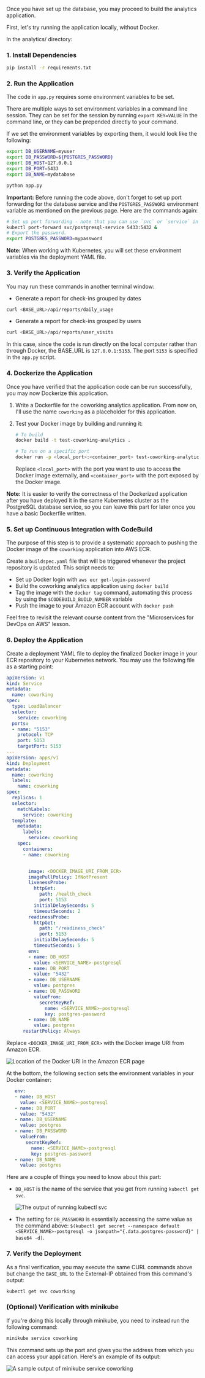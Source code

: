 Once you have set up the database, you may proceed to build the analytics application.

First, let's try running the application locally, without Docker.

In the analytics/ directory:

### 1. Install Dependencies

```bash
pip install -r requirements.txt
```

### 2. Run the Application

The code in `app.py` requires some environment variables to be set.

There are multiple ways to set environment variables in a command line session. They can be set for the session by running `export KEY=VALUE` in the command line, or they can be prepended directly to your command.

If we set the environment variables by exporting them, it would look like the following:

```bash
export DB_USERNAME=myuser
export DB_PASSWORD=${POSTGRES_PASSWORD}
export DB_HOST=127.0.0.1
export DB_PORT=5433
export DB_NAME=mydatabase
```

```py
python app.py
```

**Important:** Before running the code above, don't forget to set up port forwarding for the database service and the `POSTGRES_PASSWORD` environment variable as mentioned on the previous page. Here are the commands again:

```bash
# Set up port forwarding - note that you can use `svc` or `service` in the path
kubectl port-forward svc/postgresql-service 5433:5432 &
# Export the password.
export POSTGRES_PASSWORD=mypassword
```

**Note:** When working with Kubernetes, you will set these environment variables via the deployment YAML file.

### 3. Verify the Application

You may run these commands in another terminal window:

* Generate a report for check-ins grouped by dates
```bash
curl <BASE_URL>/api/reports/daily_usage
```
* Generate a report for check-ins grouped by users
```bash
curl <BASE_URL>/api/reports/user_visits
```

In this case, since the code is run directly on the local computer rather than through Docker, the BASE_URL is `127.0.0.1:5153`. The port `5153` is specified in the `app.py` script.

### 4. Dockerize the Application

Once you have verified that the application code can be run successfully, you may now Dockerize this application.

1. Write a Dockerfile for the coworking analytics application. From now on, I'll use the name `coworking` as a placeholder for this application.
2. Test your Docker image by building and running it:

   ```bash
   # To build
   docker build -t test-coworking-analytics .

   # To run on a specific port
   docker run -p <local_port>:<container_port> test-coworking-analytics
   ```

   Replace `<local_port>` with the port you want to use to access the Docker image externally, and `<container_port>` with the port exposed by the Docker image.

**Note:** It is easier to verify the correctness of the Dockerized application after you have deployed it in the same Kubernetes cluster as the PostgreSQL database service, so you can leave this part for later once you have a basic Dockerfile written.

### 5. Set up Continuous Integration with CodeBuild

The purpose of this step is to provide a systematic approach to pushing the Docker image of the `coworking` application into AWS ECR.

Create a `buildspec.yaml` file that will be triggered whenever the project repository is updated. This script needs to:

- Set up Docker login with `aws ecr get-login-password`
- Build the coworking analytics application using `docker build`
- Tag the image with the `docker tag` command, automating this process by using the `$CODEBUILD_BUILD_NUMBER` variable
- Push the image to your Amazon ECR account with `docker push`

Feel free to revisit the relevant course content from the "Microservices for DevOps on AWS" lesson.

### 6. Deploy the Application

Create a deployment YAML file to deploy the finalized Docker image in your ECR repository to your Kubernetes network. You may use the following file as a starting point:

```yaml
apiVersion: v1
kind: Service
metadata:
  name: coworking
spec:
  type: LoadBalancer
  selector:
    service: coworking
  ports:
  - name: "5153"
    protocol: TCP
    port: 5153
    targetPort: 5153
---
apiVersion: apps/v1
kind: Deployment
metadata:
  name: coworking
  labels:
    name: coworking
spec:
  replicas: 1
  selector:
    matchLabels:
      service: coworking
  template:
    metadata:
      labels:
        service: coworking
    spec:
      containers:
      - name: coworking


        image: <DOCKER_IMAGE_URI_FROM_ECR>
        imagePullPolicy: IfNotPresent
        livenessProbe:
          httpGet:
            path: /health_check
            port: 5153
          initialDelaySeconds: 5
          timeoutSeconds: 2
        readinessProbe:
          httpGet:
            path: "/readiness_check"
            port: 5153
          initialDelaySeconds: 5
          timeoutSeconds: 5
        env:
        - name: DB_HOST
          value: <SERVICE_NAME>-postgresql
        - name: DB_PORT
          value: "5432"
        - name: DB_USERNAME
          value: postgres
        - name: DB_PASSWORD
          valueFrom:
            secretKeyRef:
              name: <SERVICE_NAME>-postgresql
              key: postgres-password
        - name: DB_NAME
          value: postgres
      restartPolicy: Always
```

Replace `<DOCKER_IMAGE_URI_FROM_ECR>` with the Docker image URI from Amazon ECR.

![Location of the Docker URI in the Amazon ECR page](docker-uri.png)

At the bottom, the following section sets the environment variables in your Docker container:

```yaml
   env:
   - name: DB_HOST
     value: <SERVICE_NAME>-postgresql
   - name: DB_PORT
     value: "5432"
   - name: DB_USERNAME
     value: postgres
   - name: DB_PASSWORD
     valueFrom:
       secretKeyRef:
         name: <SERVICE_NAME>-postgresql
         key: postgres-password
   - name: DB_NAME
     value: postgres
```

Here are a couple of things you need to know about this part:

- `DB_HOST` is the name of the service that you get from running `kubectl get svc`.
  
  ![The output of running `kubectl svc`](svc.png)
  
- The setting for `DB_PASSWORD` is essentially accessing the same value as the command above: `$(kubectl get secret --namespace default <SERVICE_NAME>-postgresql -o jsonpath="{.data.postgres-password}" | base64 -d)`.

### 7. Verify the Deployment

As a final verification, you may execute the same CURL commands above but change the `BASE_URL` to the External-IP obtained from this command's output:

```bash
kubectl get svc coworking
```

### (Optional) Verification with minikube

If you're doing this locally through minikube, you need to instead run the following command:

```bash
minikube service coworking
```

This command sets up the port and gives you the address from which you can access your application. Here's an example of its output:

![A sample output of `minikube service coworking`](minikube-service.png)

